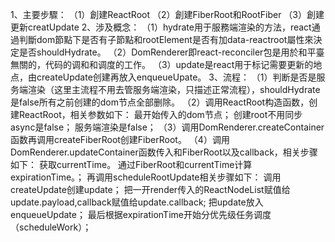 1、主要步驟：
（1）創建ReactRoot
（2）創建FiberRoot和RootFiber
（3）創建更新creatUpdate
2、涉及概念：
（1）hydrate用于服務端渲染的方法，react通過判斷dom節點下是否有子節點和rootElement是否有加data-reactroot屬性來決定是否shouldHydrate。
（2）DomRenderer即react-reconciler包是用於和平臺無關的，代码的调和和调度的工作。
（3）update是react用于标记需要更新的地点，由createUpdate创建再放入enqueueUpate。
3、流程：
（1）判断是否是服务端渲染（这里主流程不用去管服务端渲染，只描述正常流程），shouldHydrate是false所有之前创建的dom节点全部删除。
（2）调用ReactRoot构造函数，创建ReactRoot，相关参数如下：
        最开始传入的dom节点；
        创建root不用同步async是false；
        服务端渲染是false；
（3）调用DomRenderer.createContainer函数再调用createFiberRoot创建FiberRoot。
（4）调用DomRenderer.updateContainer函数传入<app/>和FiberRoot以及callback，相关步骤如下：
        获取currentTime。
        通过FiberRoot和currentTime计算expirationTime。；
        再调用scheduleRootUpdate相关步骤如下：
            调用createUpdate创建update；
            把一开render传入的ReactNodeList赋值给update.payload,callback赋值给update.callback;
            把update放入enqueueUpdate；
            最后根据expirationTime开始分优先级任务调度（scheduleWork）；




